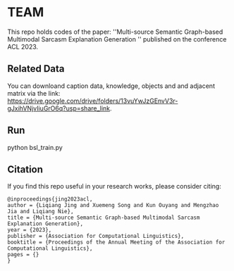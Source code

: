 # TEAM
This repo holds codes of the paper: ''Multi-source Semantic Graph-based Multimodal Sarcasm Explanation Generation '' published on the conference ACL 2023.

## Related Data
You can downloand caption data, knowledge, objects and and adjacent matrix via the link: https://drive.google.com/drive/folders/13vuYwJzGEnvV3r-gJxihVNjvIiuGrO6q?usp=share_link.

## Run
python bsl_train.py

## Citation

If you find this repo useful in your research works, please consider citing:

```
@inproceedings{jing2023acl,
author = {Liqiang Jing and Xuemeng Song and Kun Ouyang and Mengzhao Jia and Liqiang Nie},
title = {Multi-source Semantic Graph-based Multimodal Sarcasm Explanation Generation},
year = {2023},
publisher = {Association for Computational Linguistics},
booktitle = {Proceedings of the Annual Meeting of the Association for Computational Linguistics},
pages = {}
}
```
